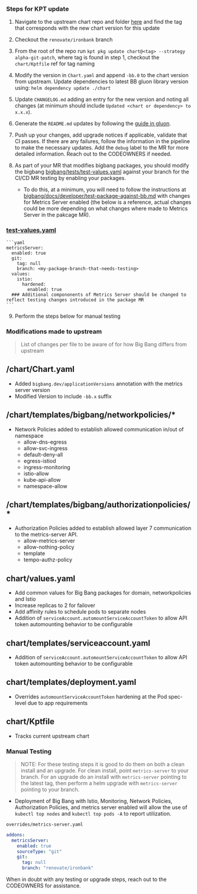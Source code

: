 ### Steps for KPT update
1. Navigate to the upstream chart repo and folder [here](https://github.com/kubernetes-sigs/metrics-server/tree/master/charts/metrics-server) and find the tag that corresponds with the new chart version for this update
2. Checkout the `renovate/ironbank` branch
3. From the root of the repo run `kpt pkg update chart@<tag> --strategy alpha-git-patch`, where tag is found in step 1, checkout the `chart/Kptfile` ref for tag naming
4. Modify the version in `Chart.yaml` and append `-bb.0` to the chart version from upstream. Update dependencies to latest BB gluon library version using: `helm dependency update ./chart`
5. Update `CHANGELOG.md` adding an entry for the new version and noting all changes (at minimum should include `Updated <chart or dependency> to x.x.x`).
6. Generate the `README.md` updates by following the [guide in gluon](https://repo1.dso.mil/big-bang/product/packages/gluon/-/blob/master/docs/bb-package-readme.md).
7. Push up your changes, add upgrade notices if applicable, validate that CI passes. If there are any failures, follow the information in the pipeline to make the necessary updates. Add the `debug` label to the MR for more detailed information. Reach out to the CODEOWNERS if needed.

8. As part of your MR that modifies bigbang packages, you should modify the bigbang  [bigbang/tests/test-values.yaml](https://repo1.dso.mil/big-bang/bigbang/-/blob/master/tests/test-values.yaml?ref_type=heads) against your branch for the CI/CD MR testing by enabling your packages. 

    - To do this, at a minimum, you will need to follow the instructions at [bigbang/docs/developer/test-package-against-bb.md](https://repo1.dso.mil/big-bang/bigbang/-/blob/master/docs/developer/test-package-against-bb.md?ref_type=heads) with changes for Metrics Server enabled (the below is a reference, actual changes could be more depending on what changes where made to Metrics Server in the pakcage MR).

### [test-values.yaml](https://repo1.dso.mil/big-bang/bigbang/-/blob/master/tests/test-values.yaml?ref_type=heads)
    ```yaml
    metricsServer:
      enabled: true
      git:
        tag: null
        branch: <my-package-branch-that-needs-testing>
      values:
        istio:
          hardened:
            enabled: true
      ### Additional compononents of Metrics Server should be changed to reflect testing changes introduced in the package MR
    ```

9. Perform the steps below for manual testing

### Modifications made to upstream
> List of changes per file to be aware of for how Big Bang differs from upstream

## /chart/Chart.yaml
- Added `bigbang.dev/applicationVersions` annotation with the metrics server version
- Modified Version to include `-bb.x` suffix

## /chart/templates/bigbang/networkpolicies/*
- Network Policies added to establish allowed communication in/out of namespace
  - allow-dns-egress
  - allow-svc-ingress
  - default-deny-all
  - egress-istiod
  - ingress-monitoring
  - istio-allow
  - kube-api-allow
  - namespace-allow

## /chart/templates/bigbang/authorizationpolicies/*
- Authorization Policies added to establish allowed layer 7 communication to the metrics-server API.
  - allow-metrics-server
  - allow-nothing-policy
  - template
  - tempo-authz-policy

## chart/values.yaml
- Add common values for Big Bang packages for domain, networkpolicies and Istio
- Increase replicas to 2 for failover
- Add affinity rules to schedule pods to separate nodes
- Addition of `serviceAccount.automountServiceAccountToken` to allow API token automounting behavior to be configurable

## chart/templates/serviceaccount.yaml
- Addition of `serviceAccount.automountServiceAccountToken` to allow API token automounting behavior to be configurable

## chart/templates/deployment.yaml
- Overrides `automountServiceAccountToken` hardening at the Pod spec-level due to app requirements

## chart/Kptfile
- Tracks current upstream chart

### Manual Testing
> NOTE: For these testing steps it is good to do them on both a clean install and an upgrade. For clean install, point `metrics-server` to your branch. For an upgrade do an install with `metrics-server` pointing to the latest tag, then perform a helm upgrade with `metrics-server` pointing to your branch.

- Deployment of Big Bang with Istio, Monitoring, Network Policies, Authorization Policies, and metrics server enabled will allow the use of `kubectl top nodes` and `kubectl top pods -A` to report utilization.

`overrides/metrics-server.yaml`
```yaml
addons:
  metricsServer:
    enabled: true
    sourceType: "git"
    git:
      tag: null
      branch: "renovate/ironbank"
```

When in doubt with any testing or upgrade steps, reach out to the CODEOWNERS for assistance.
